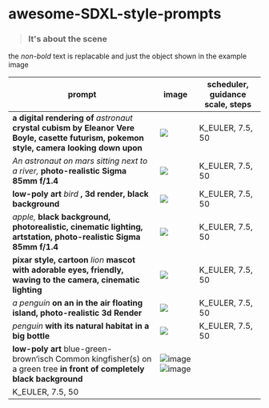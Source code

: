 # awesome-SDXL-style-prompts 
> ### It's about the scene

the *non-bold* text is replacable and just the object shown in the example image

|prompt  |image|scheduler, guidance scale, steps|
|--------|--------|----|
|**a digital rendering of** *astronaut* **crystal cubism by Eleanor Vere Boyle, casette futurism, pokemon style, camera looking down upon**|![](https://pbxt.replicate.delivery/IrRBkXIIZfRSLKsvZBzDqBws4qt6Btk88RWfCMkMf4q7kqriA/out-0.png)|K_EULER, 7.5, 50|
|*An astronaut on mars sitting next to a river,* **photo-realistic Sigma 85mm f/1.4**|![](https://pbxt.replicate.delivery/250VayfETh1wXyIMbAtWRJXRFeLPwvAACbZ6TnReG2enXWXFB/out-0.png)|K_EULER, 7.5, 50|
|**low-poly art** *bird* **, 3d render, black background**|![](https://pbxt.replicate.delivery/nLy0G8Veo0y9LiVRneBQecpkTo6MDdcrFsfz479hMXsbxWXFB/out-0.png)|K_EULER, 7.5, 50|![](https://pbxt.replicate.delivery/LvfVEVXVTuUXT6es4li2RJLNrc5SkEBeRnbqoEZaRZ4v2rriA/out-0.png)|
|*apple,* **black background, photorealistic, cinematic lighting, artstation, photo-realistic Sigma 85mm f/1.4**|![](https://pbxt.replicate.delivery/LvfVEVXVTuUXT6es4li2RJLNrc5SkEBeRnbqoEZaRZ4v2rriA/out-0.png)|K_EULER, 7.5, 50|
|**pixar style, cartoon** *lion* **mascot with adorable eyes, friendly, waving to the camera, cinematic lighting**|![](https://pbxt.replicate.delivery/BhcCm6iqcO6cIRkPfWIfqfEzQ7neHk10ZTeeu5YAUeFiBk7qIA/out-0.png)|K_EULER, 7.5, 50|
|*a penguin* **on an in the air floating island, photo-realistic 3d Render**|![](https://github.com/FlipTip/awesome-sdxl-style-prompts/assets/80885397/7ea011f9-598d-4f72-a1ae-66c4227b2206)|K_EULER, 7.5, 50|
|*penguin* **with its natural habitat in a big bottle**|![](https://pbxt.replicate.delivery/HED7fWuOQORvfkeCH3Zlp2DZvh653bMKnYOMsYbGooqHwuriA/out-0.png)|K_EULER, 7.5, 50|
|**low-poly art** blue-green-brown‘isch Common kingfisher(s) on a green tree **in front of completely black background**|![image](https://github.com/FlipTip/awesome-sdxl-style-prompts/assets/80885397/3eb56c51-dd99-47cd-bc5f-7baba743e899) ![image](https://github.com/FlipTip/awesome-sdxl-style-prompts/assets/80885397/1c20ee3b-c6c0-4821-b468-eb8574ac3418)
|K_EULER, 7.5, 50|



